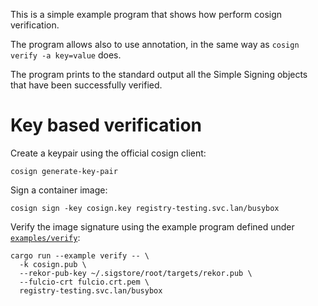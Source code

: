 This is a simple example program that shows how perform cosign verification.

The program allows also to use annotation, in the same way as `cosign verify -a key=value`
does.

The program prints to the standard output all the Simple Signing objects that
have been successfully verified.

# Key based verification

Create a keypair using the official cosign client:

```console
cosign generate-key-pair
```

Sign a container image:

```console
cosign sign -key cosign.key registry-testing.svc.lan/busybox
```

Verify the image signature using the example program defined under
[`examples/verify`](https://github.com/flavio/sigstore-rs/tree/main/examples/verify):

```console
cargo run --example verify -- \
  -k cosign.pub \
  --rekor-pub-key ~/.sigstore/root/targets/rekor.pub \
  --fulcio-crt fulcio.crt.pem \
  registry-testing.svc.lan/busybox
```
